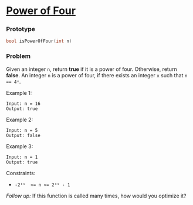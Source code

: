 # [Power of Four](https://leetcode.com/problems/power-of-four/)

### Prototype

```cpp
bool isPowerOfFour(int n)
```

### Problem

Given an integer ```n```, return **true** if it is a power of four. Otherwise, return **false**.
An integer ```n``` is a power of four, if there exists an integer ```x``` such that ```n == 4ˣ```.

Example 1:
```
Input: n = 16
Output: true
```

Example 2:
```
Input: n = 5
Output: false
```

Example 3:
```
Input: n = 1
Output: true
```
 

Constraints:
* ```-2³¹  <= n <= 2³¹ - 1```

*Follow up:* If this function is called many times, how would you optimize it?